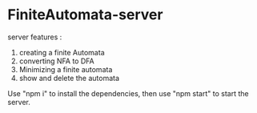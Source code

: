 # FiniteAutomata-server

server features :
1. creating a finite Automata
2. converting NFA to DFA
3. Minimizing a finite automata
4. show and delete the automata

Use "npm i" to install the dependencies, then use "npm start" to start the server.
